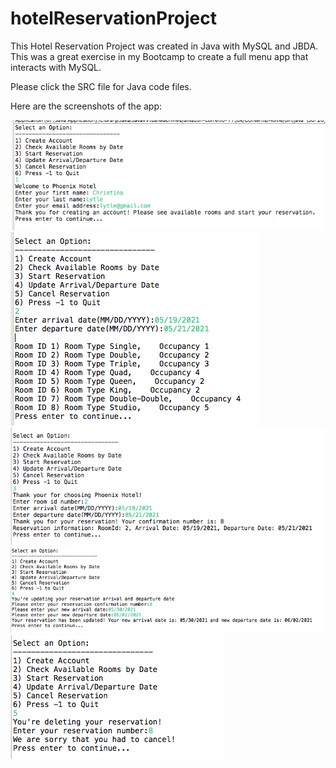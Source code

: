 # hotelReservationProject
This Hotel Reservation Project was created in Java with MySQL and JBDA. This was a great exercise in my Bootcamp to create a full menu app that interacts with MySQL. 

Please click the SRC file for Java code files. 
 
Here are the screenshots of the app: 

![alt text](https://github.com/Christinalytle/hotelReservationProject/blob/main/src/SS2.png)
![alt text](https://github.com/Christinalytle/hotelReservationProject/blob/main/src/SS3.png)
![alt text](https://github.com/Christinalytle/hotelReservationProject/blob/main/src/SS4.png)
![alt text](https://github.com/Christinalytle/hotelReservationProject/blob/main/src/SS5.png)
![alt text](https://github.com/Christinalytle/hotelReservationProject/blob/main/src/SS6.png)
